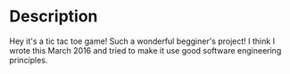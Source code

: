 # Description
Hey it's a tic tac toe game! Such a wonderful begginer's project! I think I wrote this March 2016 and tried to make it use good software engineering principles.
